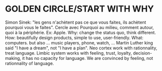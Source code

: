 # GOLDEN CIRCLE/START WITH WHY

Simon Sinek: "les gens n'achètent pas ce que vous faites, ils achètent pourquoi vous le faites". Cercle avec Pourquoi au milieu, comment autour, quoi à la périphérie. Ex: Apple. Why: change the status quo, think different. How: beautifully design products, simple to use, user-friendly. What: computers. but also ... music players, phone, watch, ... Martin Luther king said "I have a dream", not "I have a plan". Neo cortex work with rationnality, treat language. Limbic system works with feeling, trust, loyalty, decision-making, it has no capacity for language. We are convinced by feeling, not rationnality of language.
